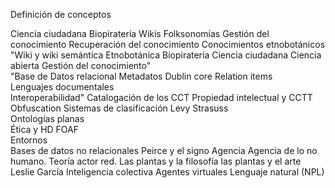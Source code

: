 Definición de conceptos

Ciencia ciudadana
Biopiratería
Wikis
Folksonomías 
Gestión del conocimiento
Recuperación del conocimiento
Conocimientos etnobotánicos
"Wiki  y wiki semántica
Etnobotánica
Biopiratería
Ciencia ciudadana
Ciencia abierta
Gestión del conocimiento"	
"Base de Datos relacional
Metadatos
Dublin core
Relation items                                                                   
Lenguajes documentales                
Interoperabilidad"
Catalogación de los CCT 
Propiedad intelectual y CCTT  
Obfuscation 
Sistemas de clasificación Levy Strasuss   
Ontologías planas  
Ética y HD 
FOAF  
Entornos  
Bases de datos no relacionales
Peirce y el signo                                                                                                              		Agencia Agencia de lo no humano. Teoría actor red. 
Las plantas y la filosofía
las plantas y el arte Leslie García
Inteligencia colectiva
Agentes virtuales
Lenguaje natural (NPL) 